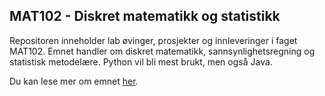 ## MAT102 - Diskret matematikk og statistikkRepositoren inneholder lab øvinger, prosjekter og innleveringer i faget MAT102.Emnet handler om diskret matematikk, sannsynlighetsregning og statistisk metodelære.Python vil bli mest brukt, men også Java.Du kan lese mer om emnet [her](https://www.hvl.no/studier/studieprogram/emne/MAT102).